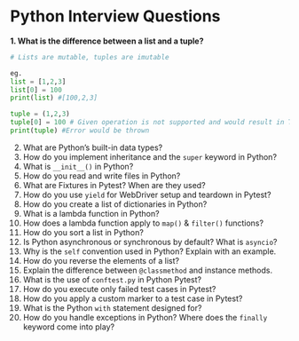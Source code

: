 # Python Interview Questions

**1. What is the difference between a list and a tuple?**

```python
# Lists are mutable, tuples are imutable

eg.
list = [1,2,3]
list[0] = 100
print(list) #[100,2,3]

tuple = (1,2,3)
tuple[0] = 100 # Given operation is not supported and would result in TypeError with message tuple object does not support item assignment while running the program
print(tuple) #Error would be thrown

```


2. What are Python’s built-in data types?
3. How do you implement inheritance and the `super` keyword in Python?
4. What is `__init__()` in Python?
5. How do you read and write files in Python?
6. What are Fixtures in Pytest? When are they used?
7. How do you use `yield` for WebDriver setup and teardown in Pytest?
8. How do you create a list of dictionaries in Python?
9. What is a lambda function in Python?
10. How does a lambda function apply to `map()` & `filter()` functions?
11. How do you sort a list in Python?
12. Is Python asynchronous or synchronous by default? What is `asyncio`?
13. Why is the `self` convention used in Python? Explain with an example.
14. How do you reverse the elements of a list?
15. Explain the difference between `@classmethod` and instance methods.
16. What is the use of `conftest.py` in Python Pytest?
17. How do you execute only failed test cases in Pytest?
18. How do you apply a custom marker to a test case in Pytest?
19. What is the Python `with` statement designed for?
20. How do you handle exceptions in Python? Where does the `finally` keyword come into play?
